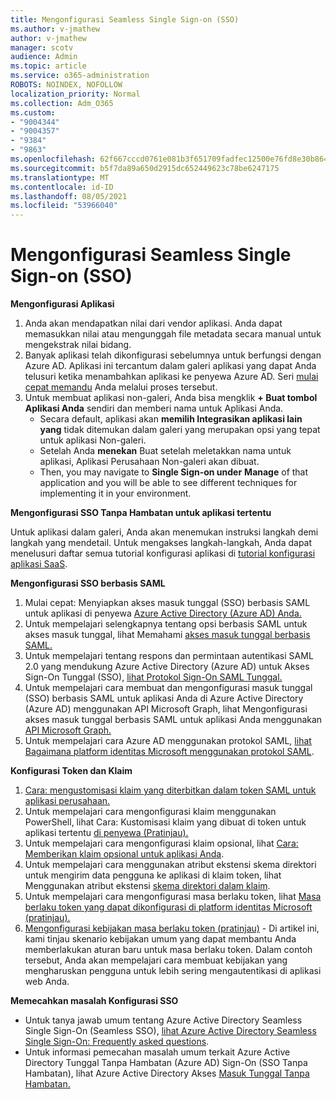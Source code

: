 ```yaml
---
title: Mengonfigurasi Seamless Single Sign-on (SSO)
ms.author: v-jmathew
author: v-jmathew
manager: scotv
audience: Admin
ms.topic: article
ms.service: o365-administration
ROBOTS: NOINDEX, NOFOLLOW
localization_priority: Normal
ms.collection: Adm_O365
ms.custom:
- "9004344"
- "9004357"
- "9384"
- "9863"
ms.openlocfilehash: 62f667cccd0761e081b3f651709fadfec12500e76fd8e30b8649a28e99001e4c
ms.sourcegitcommit: b5f7da89a650d2915dc652449623c78be6247175
ms.translationtype: MT
ms.contentlocale: id-ID
ms.lasthandoff: 08/05/2021
ms.locfileid: "53966040"
---
```

# <a name="configure-seamless-single-sign-on-sso"></a>Mengonfigurasi Seamless Single Sign-on (SSO)

**Mengonfigurasi Aplikasi**

1. Anda akan mendapatkan nilai dari vendor aplikasi. Anda dapat memasukkan nilai atau mengunggah file metadata secara manual untuk mengekstrak nilai bidang.
2. Banyak aplikasi telah dikonfigurasi sebelumnya untuk berfungsi dengan Azure AD. Aplikasi ini tercantum dalam galeri aplikasi yang dapat Anda telusuri ketika menambahkan aplikasi ke penyewa Azure AD. Seri [mulai cepat memandu](https://docs.microsoft.com/azure/active-directory/manage-apps/add-application-portal-configure) Anda melalui proses tersebut.
3. Untuk membuat aplikasi non-galeri, Anda bisa mengklik **+ Buat tombol Aplikasi Anda** sendiri dan memberi nama untuk Aplikasi Anda.
    - Secara default, aplikasi akan **memilih Integrasikan aplikasi lain yang** tidak ditemukan dalam galeri yang merupakan opsi yang tepat untuk aplikasi Non-galeri.
    - Setelah Anda **menekan** Buat setelah meletakkan nama untuk aplikasi, Aplikasi Perusahaan Non-galeri akan dibuat.
    - Then, you may navigate to **Single Sign-on under** **Manage** of that application and you will be able to see different techniques for implementing it in your environment.

**Mengonfigurasi SSO Tanpa Hambatan untuk aplikasi tertentu**

Untuk aplikasi dalam galeri, Anda akan menemukan instruksi langkah demi langkah yang mendetail. Untuk mengakses langkah-langkah, Anda dapat menelusuri daftar semua tutorial konfigurasi aplikasi di [tutorial konfigurasi aplikasi SaaS](https://docs.microsoft.com/azure/active-directory/saas-apps/tutorial-list).

**Mengonfigurasi SSO berbasis SAML**

1. Mulai cepat: Menyiapkan akses masuk tunggal (SSO) berbasis SAML untuk aplikasi di penyewa [Azure Active Directory (Azure AD) Anda.](https://docs.microsoft.com/azure/active-directory/manage-apps/add-application-portal-setup-sso)
2. Untuk mempelajari selengkapnya tentang opsi berbasis SAML untuk akses masuk tunggal, lihat Memahami [akses masuk tunggal berbasis SAML.](https://docs.microsoft.com/azure/active-directory/manage-apps/configure-saml-single-sign-on)
3. Untuk mempelajari tentang respons dan permintaan autentikasi SAML 2.0 yang mendukung Azure Active Directory (Azure AD) untuk Akses Sign-On Tunggal (SSO), [lihat Protokol Sign-On SAML Tunggal.](https://docs.microsoft.com/azure/active-directory/develop/single-sign-on-saml-protocol)
4. Untuk mempelajari cara membuat dan mengonfigurasi masuk tunggal (SSO) berbasis SAML untuk aplikasi Anda di Azure Active Directory (Azure AD) menggunakan API Microsoft Graph, lihat Mengonfigurasi akses masuk tunggal berbasis SAML untuk aplikasi Anda menggunakan [API Microsoft Graph.](https://docs.microsoft.com/graph/application-saml-sso-configure-api)
5. Untuk mempelajari cara Azure AD menggunakan protokol SAML, [lihat Bagaimana platform identitas Microsoft menggunakan protokol SAML](https://docs.microsoft.com/azure/active-directory/develop/active-directory-saml-protocol-reference).

**Konfigurasi Token dan Klaim**

1. [Cara: mengustomisasi klaim yang diterbitkan dalam token SAML untuk aplikasi perusahaan.](https://docs.microsoft.com/azure/active-directory/develop/active-directory-saml-claims-customization)
2. Untuk mempelajari cara mengonfigurasi klaim menggunakan PowerShell, lihat Cara: Kustomisasi klaim yang dibuat di token untuk aplikasi tertentu [di penyewa (Pratinjau).](https://docs.microsoft.com/azure/active-directory/develop/active-directory-claims-mapping)
3. Untuk mempelajari cara mengonfigurasi klaim opsional, lihat [Cara: Memberikan klaim opsional untuk aplikasi Anda](https://docs.microsoft.com/azure/active-directory/develop/active-directory-optional-claims).
4. Untuk mempelajari cara menggunakan atribut ekstensi skema direktori untuk mengirim data pengguna ke aplikasi di klaim token, lihat Menggunakan atribut ekstensi [skema direktori dalam klaim](https://docs.microsoft.com/azure/active-directory/develop/active-directory-schema-extensions).
5. Untuk mempelajari cara mengonfigurasi masa berlaku token, lihat [Masa berlaku token yang dapat dikonfigurasi di platform identitas Microsoft (pratinjau).](https://docs.microsoft.com/azure/active-directory/develop/active-directory-configurable-token-lifetimes)
6. [Mengonfigurasi kebijakan masa berlaku token (pratinjau)](https://docs.microsoft.com/azure/active-directory/develop/configure-token-lifetimes) - Di artikel ini, kami tinjau skenario kebijakan umum yang dapat membantu Anda memberlakukan aturan baru untuk masa berlaku token. Dalam contoh tersebut, Anda akan mempelajari cara membuat kebijakan yang mengharuskan pengguna untuk lebih sering mengautentikasi di aplikasi web Anda.

**Memecahkan masalah Konfigurasi SSO**

- Untuk tanya jawab umum tentang Azure Active Directory Seamless Single Sign-On (Seamless SSO), [lihat Azure Active Directory Seamless Single Sign-On: Frequently asked questions](https://docs.microsoft.com/azure/active-directory/hybrid/how-to-connect-sso-faq).
- Untuk informasi pemecahan masalah umum terkait Azure Active Directory Tunggal Tanpa Hambatan (Azure AD) Sign-On (SSO Tanpa Hambatan), lihat Azure Active Directory Akses [Masuk Tunggal Tanpa Hambatan.](https://docs.microsoft.com/azure/active-directory/hybrid/tshoot-connect-sso)
